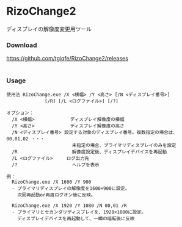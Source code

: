 # RizoChange2
ディスプレイの解像度変更用ツール<br>

### Download
https://github.com/tgiqfe/RizoChange2/releases<br>
<br>
### Usage
```
使用法 RizoChange.exe /X <横幅> /Y <高さ> [/N <ディスプレイ番号>]
              [/R] [/L <ログファイル>] [/?]

オプション：
  /X <横幅>             ディスプレイ解像度の横幅
  /Y <高さ>             ディスプレイ解像度の高さ
  /N <ディスプレイ番号> 設定する対象のディスプレイ番号。複数指定の場合は、00,01,02 ・・・
                        未指定の場合、プライマリディスプレイのみを設定
  /R                    解像度設定後、ディスプレイデバイスを再起動
  /L <ログファイル>     ログ出力先
  /?                    ヘルプを表示

例：
  RizoChange.exe /X 1600 /Y 900
  - プライマリディスプレイの解像度を1600×900に設定。
    次回再起動or再度ログオン後に反映。

  RizoChange.exe /X 1920 /Y 1080 /N 00,01 /R
  - プライマリとセカンダリディスプレイを、1920×1080に設定。
    ディスプレイデバイスを再起動して、一瞬の暗転後に反映
```
